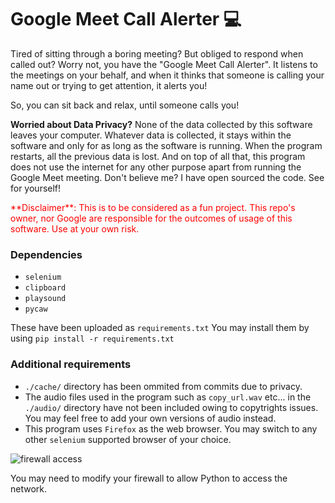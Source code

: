 # Google Meet Call Alerter  💻

Tired of sitting through a boring meeting? But obliged to respond when called out? Worry not, you have the "Google Meet Call Alerter". It listens to the meetings on your behalf, and when it thinks that someone is calling your name out or trying to get attention, it alerts you!

So, you can sit back and relax, until someone calls you!

****Worried about Data Privacy?****
None of the data collected by this software leaves your computer. Whatever data is collected, it stays within the software and only for as long as the software is running. When the program restarts, all the previous data is lost. And on top of all that, this program does not use the internet for any other purpose apart from running the Google Meet meeting. Don't believe me? I have open sourced the code. See for yourself!

<p style='color:red'>**Disclaimer**: This is to be considered as a fun project. This repo's owner, nor Google are responsible for the outcomes of usage of this software. Use at your own risk.</p>


### Dependencies

* `selenium`
* `clipboard`
* `playsound`
* `pycaw`

These have been uploaded as `requirements.txt`
You may install them by using `pip install -r requirements.txt`

### Additional requirements

* `./cache/` directory has been ommited from commits due to privacy.
* The audio files used in the program such as `copy_url.wav` etc... in the `./audio/` directory have not been included owing to copytrights issues. You may feel free to add your own versions of audio instead. 
* This program uses `Firefox` as the web browser. You may switch to any other `selenium` supported browser of your choice.

![firewall access](firewall_access.png)

You may need to modify your firewall to allow Python to access the network.
